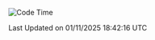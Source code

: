 

<!--START_SECTION:waka-->
![Code Time](http://img.shields.io/badge/Code%20Time-1%2C082%20hrs%206%20mins-blue)


 Last Updated on 01/11/2025 18:42:16 UTC
<!--END_SECTION:waka-->
